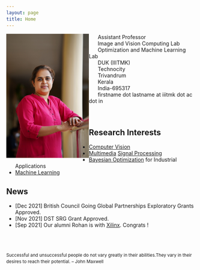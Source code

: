 ```yaml
---
layout: page
title: Home
---
```


<img align="left" src="sinnu1.jpg" width="220" >

&nbsp;&nbsp;&nbsp;&nbsp;&nbsp;&nbsp;Assistant Professor<br>
&nbsp;&nbsp;&nbsp;&nbsp;&nbsp;&nbsp;Image and Vision Computing Lab<br>
&nbsp;&nbsp;&nbsp;&nbsp;&nbsp;&nbsp;Optimization and Machine Learning Lab<br>
&nbsp;&nbsp;&nbsp;&nbsp;&nbsp;&nbsp;DUK (IIITMK)<br>
&nbsp;&nbsp;&nbsp;&nbsp;&nbsp;&nbsp;Technocity<br>
&nbsp;&nbsp;&nbsp;&nbsp;&nbsp;&nbsp;Trivandrum<br>
&nbsp;&nbsp;&nbsp;&nbsp;&nbsp;&nbsp;Kerala<br> 
&nbsp;&nbsp;&nbsp;&nbsp;&nbsp;&nbsp;India-695317<br> 
&nbsp;&nbsp;&nbsp;&nbsp;&nbsp;&nbsp;firstname dot lastname at iiitmk dot ac dot in<br> 
<br/><br/>

## Research Interests
* [Computer Vision](https://en.wikipedia.org/wiki/Computer_vision)
* [Multimedia](https://en.wikipedia.org/wiki/Multimedia) [Signal Processing](https://en.wikipedia.org/wiki/Signal_processing)
* [Bayesian Optimization](https://en.wikipedia.org/wiki/Bayesian_optimization) for Industrial Applications
* [Machine Learning](https://en.wikipedia.org/wiki/Machine_learning)  

## News
* [Dec 2021] British Council Going Global Partnerships Exploratory Grants Approved.
* [Nov 2021] DST SRG Grant Approved.
* [Sep 2021] Our alumni Rohan is with [Xilinx](https://www.xilinx.com/). Congrats !



<br/><br/>
<p><small>Successful and unsuccessful people do not vary greatly in their abilities.They vary in their desires to reach their potential. – John Maxwell </small></p>
